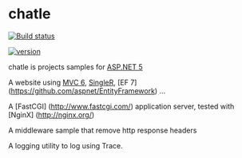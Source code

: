 chatle
======
[![Build status](https://ci.appveyor.com/api/projects/status/4q8ib00p44p1n6wv/branch/master?svg=true)](https://ci.appveyor.com/project/aguacongas/chatle/branch/master)

[![version](https://img.shields.io/badge/chatle-v1.0.0--beta2-yellow.svg?style=flat)](https://www.myget.org/F/chatle/)

chatle is projects samples for 
[ASP.NET 5](https://github.com/aspnet/home)

A website using [MVC 6](https://github.com/aspnet/mvc), [SingleR](https://github.com/aspnet/signalR-Server), [EF 7] (https://github.com/aspnet/EntityFramework) ...

A [FastCGI] (http://www.fastcgi.com/) application server, tested with [NginX] (http://nginx.org/)

A middleware sample that remove http response headers

A logging utility to log using Trace.

